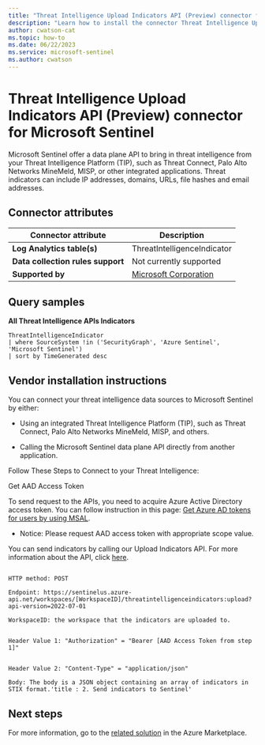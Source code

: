 ```yaml
---
title: "Threat Intelligence Upload Indicators API (Preview) connector for Microsoft Sentinel"
description: "Learn how to install the connector Threat Intelligence Upload Indicators API (Preview) to connect your data source to Microsoft Sentinel."
author: cwatson-cat
ms.topic: how-to
ms.date: 06/22/2023
ms.service: microsoft-sentinel
ms.author: cwatson
---
```


# Threat Intelligence Upload Indicators API (Preview) connector for Microsoft Sentinel

Microsoft Sentinel offer a data plane API to bring in threat intelligence from your Threat Intelligence Platform (TIP), such as Threat Connect, Palo Alto Networks MineMeld, MISP, or other integrated applications. Threat indicators can include IP addresses, domains, URLs, file hashes and email addresses.

## Connector attributes

| Connector attribute | Description |
| --- | --- |
| **Log Analytics table(s)** | ThreatIntelligenceIndicator<br/> |
| **Data collection rules support** | Not currently supported |
| **Supported by** | [Microsoft Corporation](https://support.microsoft.com/) |

## Query samples

**All Threat Intelligence APIs Indicators**
   ```kusto
ThreatIntelligenceIndicator 
   | where SourceSystem !in ('SecurityGraph', 'Azure Sentinel', 'Microsoft Sentinel')
   | sort by TimeGenerated desc
   ```



## Vendor installation instructions

You can connect your threat intelligence data sources to Microsoft Sentinel by either: 


- Using an integrated Threat Intelligence Platform (TIP), such as Threat Connect, Palo Alto Networks MineMeld, MISP, and others. 

- Calling the Microsoft Sentinel data plane API directly from another application. 

Follow These Steps to Connect to your Threat Intelligence: 

Get AAD Access Token

To send request to the APIs, you need to acquire Azure Active Directory access token. You can follow instruction in this page: [Get Azure AD tokens for users by using MSAL](/azure/databricks/dev-tools/api/latest/aad/app-aad-token#get-an-azure-ad-access-token). 
  - Notice: Please request AAD access token with appropriate scope value.


You can send indicators by calling our Upload Indicators API. For more information about the API, click [here](/azure/sentinel/upload-indicators-api). 

```http

HTTP method: POST 

Endpoint: https://sentinelus.azure-api.net/workspaces/[WorkspaceID]/threatintelligenceindicators:upload?api-version=2022-07-01  

WorkspaceID: the workspace that the indicators are uploaded to.  


Header Value 1: "Authorization" = "Bearer [AAD Access Token from step 1]" 


Header Value 2: "Content-Type" = "application/json"  
 
Body: The body is a JSON object containing an array of indicators in STIX format.'title : 2. Send indicators to Sentinel'
```


## Next steps

For more information, go to the [related solution](https://azuremarketplace.microsoft.com/en-us/marketplace/apps/azuresentinel.azure-sentinel-solution-threatintelligence-taxii?tab=Overview) in the Azure Marketplace.
